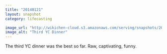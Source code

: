 ```yaml
---
title: "20140121"
layout: snapshot
category: lifecasting

image_url: "http://wikichen-cloud.s3.amazonaws.com/serving/snapshots/2014/20140121-yc-dinner-3.jpg"
image_alt: "Third YC Dinner"
---
```


The third YC dinner was the best so far. Raw, captivating, funny.
